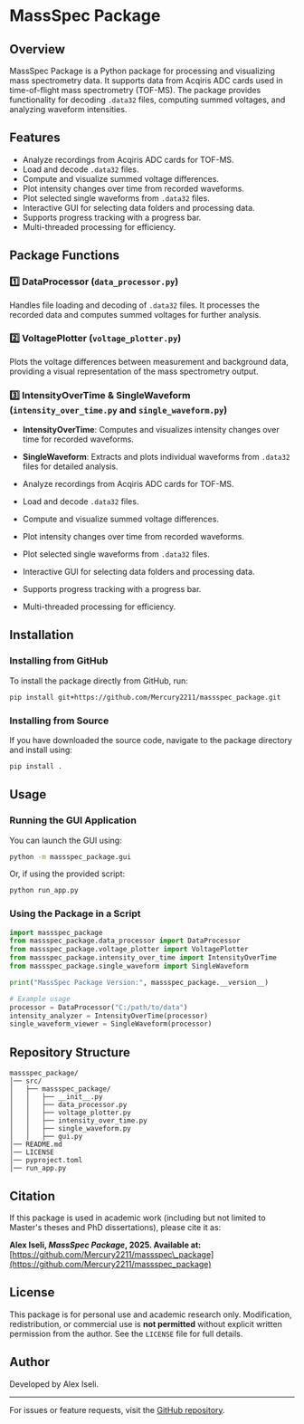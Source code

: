 # MassSpec Package

## Overview

MassSpec Package is a Python package for processing and visualizing mass spectrometry data. It supports data from Acqiris ADC cards used in time-of-flight mass spectrometry (TOF-MS). The package provides functionality for decoding `.data32` files, computing summed voltages, and analyzing waveform intensities.

## Features
- Analyze recordings from Acqiris ADC cards for TOF-MS.
- Load and decode `.data32` files.
- Compute and visualize summed voltage differences.
- Plot intensity changes over time from recorded waveforms.
- Plot selected single waveforms from `.data32` files.
- Interactive GUI for selecting data folders and processing data.
- Supports progress tracking with a progress bar.
- Multi-threaded processing for efficiency.

## Package Functions
### **1️⃣ DataProcessor** (`data_processor.py`)
Handles file loading and decoding of `.data32` files. It processes the recorded data and computes summed voltages for further analysis.

### **2️⃣ VoltagePlotter** (`voltage_plotter.py`)
Plots the voltage differences between measurement and background data, providing a visual representation of the mass spectrometry output.

### **3️⃣ IntensityOverTime & SingleWaveform** (`intensity_over_time.py` and `single_waveform.py`)
- **IntensityOverTime**: Computes and visualizes intensity changes over time for recorded waveforms.
- **SingleWaveform**: Extracts and plots individual waveforms from `.data32` files for detailed analysis.

- Analyze recordings from Acqiris ADC cards for TOF-MS.
- Load and decode `.data32` files.
- Compute and visualize summed voltage differences.
- Plot intensity changes over time from recorded waveforms.
- Plot selected single waveforms from `.data32` files.
- Interactive GUI for selecting data folders and processing data.
- Supports progress tracking with a progress bar.
- Multi-threaded processing for efficiency.

## Installation

### Installing from GitHub

To install the package directly from GitHub, run:

```bash
pip install git+https://github.com/Mercury2211/massspec_package.git
```

### Installing from Source

If you have downloaded the source code, navigate to the package directory and install using:

```bash
pip install .
```

## Usage

### Running the GUI Application

You can launch the GUI using:

```bash
python -m massspec_package.gui
```

Or, if using the provided script:

```bash
python run_app.py
```

### Using the Package in a Script

```python
import massspec_package
from massspec_package.data_processor import DataProcessor
from massspec_package.voltage_plotter import VoltagePlotter
from massspec_package.intensity_over_time import IntensityOverTime
from massspec_package.single_waveform import SingleWaveform

print("MassSpec Package Version:", massspec_package.__version__)

# Example usage
processor = DataProcessor("C:/path/to/data")
intensity_analyzer = IntensityOverTime(processor)
single_waveform_viewer = SingleWaveform(processor)
```

## Repository Structure

```
massspec_package/
│── src/
│   ├── massspec_package/
│   │   ├── __init__.py
│   │   ├── data_processor.py
│   │   ├── voltage_plotter.py
│   │   ├── intensity_over_time.py
│   │   ├── single_waveform.py
│   │   ├── gui.py
│── README.md
│── LICENSE
│── pyproject.toml
│── run_app.py
```

## Citation

If this package is used in academic work (including but not limited to Master's theses and PhD dissertations), please cite it as:

**Alex Iseli, *************************MassSpec Package*************************, 2025. Available at:**\
[https://github.com/Mercury2211/massspec\_package](https://github.com/Mercury2211/massspec_package)

## License

This package is for personal use and academic research only. Modification, redistribution, or commercial use is **not permitted** without explicit written permission from the author. See the `LICENSE` file for full details.

## Author

Developed by Alex Iseli.

---

For issues or feature requests, visit the [GitHub repository](https://github.com/Mercury2211/massspec_package).

